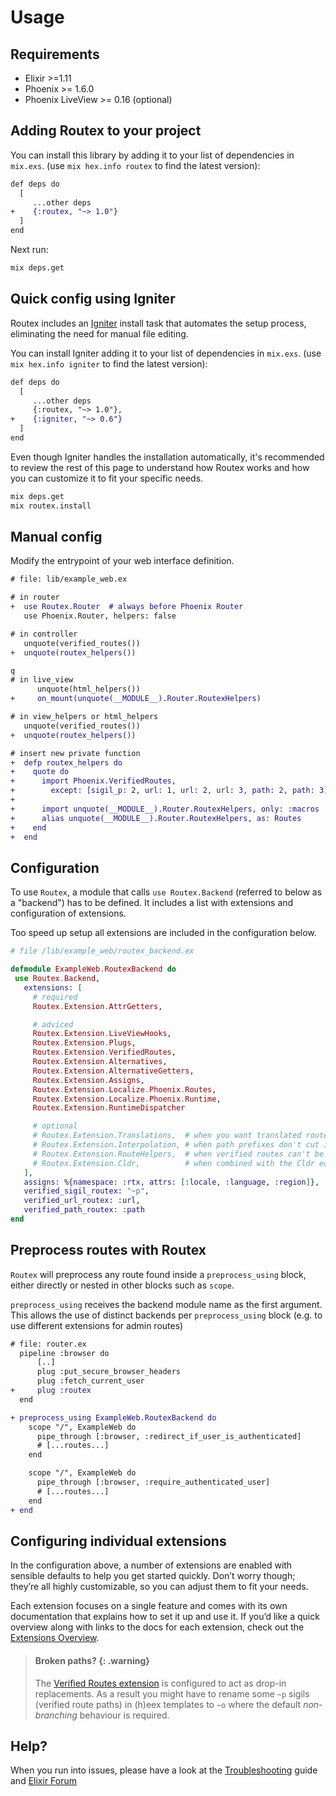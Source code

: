 # Usage

## Requirements

- Elixir >=1.11
- Phoenix >= 1.6.0
- Phoenix LiveView >= 0.16 (optional)


## Adding Routex to your project
You can install this library by adding it to your list of dependencies in
`mix.exs`. (use `mix hex.info routex` to find the latest version):

```diff
def deps do
  [
     ...other deps
+    {:routex, "~> 1.0"}
  ]
end
```

Next run:
```bash
mix deps.get
```

## Quick config using Igniter

Routex includes an [Igniter](https://hexdocs.pm/igniter/readme.html) install
task that automates the setup process, eliminating the need for manual file
editing.

You can install Igniter adding it to your list of dependencies in
`mix.exs`. (use `mix hex.info igniter` to find the latest version):

```diff
def deps do
  [
     ...other deps
     {:routex, "~> 1.0"},
+    {:igniter, "~> 0.6"}
  ]
end
```

Even though Igniter handles the installation automatically, it's recommended to
review the rest of this page to understand how Routex works and how you can
customize it to fit your specific needs.

```bash
mix deps.get
mix routex.install
```

## Manual config

Modify the entrypoint of your web interface definition.
```diff
# file: lib/example_web.ex

# in router
+  use Routex.Router  # always before Phoenix Router
   use Phoenix.Router, helpers: false

# in controller
   unquote(verified_routes())
+  unquote(routex_helpers())

q
# in live_view
      unquote(html_helpers())
+     on_mount(unquote(__MODULE__).Router.RoutexHelpers)

# in view_helpers or html_helpers
   unquote(verified_routes())
+  unquote(routex_helpers())

# insert new private function
+  defp routex_helpers do
+    quote do
+      import Phoenix.VerifiedRoutes,
+        except: [sigil_p: 2, url: 1, url: 2, url: 3, path: 2, path: 3]
+
+      import unquote(__MODULE__).Router.RoutexHelpers, only: :macros
+      alias unquote(__MODULE__).Router.RoutexHelpers, as: Routes
+    end
+  end
```


## Configuration

To use `Routex`, a module that calls `use Routex.Backend` (referred to below as a
"backend") has to be defined. It includes a list with extensions and
configuration of extensions.

Too speed up setup all extensions are included in the configuration below.

```elixir
# file /lib/example_web/routex_backend.ex

defmodule ExampleWeb.RoutexBackend do
 use Routex.Backend,
   extensions: [
     # required
     Routex.Extension.AttrGetters,

     # adviced
     Routex.Extension.LiveViewHooks,
     Routex.Extension.Plugs,
     Routex.Extension.VerifiedRoutes,
     Routex.Extension.Alternatives,
     Routex.Extension.AlternativeGetters,
     Routex.Extension.Assigns,
     Routex.Extension.Localize.Phoenix.Routes,
     Routex.Extension.Localize.Phoenix.Runtime,
     Routex.Extension.RuntimeDispatcher

     # optional
     # Routex.Extension.Translations,  # when you want translated routes
     # Routex.Extension.Interpolation, # when path prefixes don't cut it
     # Routex.Extension.RouteHelpers,  # when verified routes can't be used
     # Routex.Extension.Cldr,          # when combined with the Cldr ecosystem
   ],
   assigns: %{namespace: :rtx, attrs: [:locale, :language, :region]},
   verified_sigil_routex: "~p",
   verified_url_routex: :url,
   verified_path_routex: :path
end
```


## Preprocess routes with Routex

`Routex` will preprocess any route found inside a `preprocess_using` block,
either directly or nested in other blocks such as `scope`.

`preprocess_using` receives the backend module name as the first argument. This
allows the use of distinct backends per `preprocess_using` block (e.g. to use
different extensions for admin routes)

```diff
# file: router.ex
  pipeline :browser do
      [..]
      plug :put_secure_browser_headers
      plug :fetch_current_user
+     plug :routex
  end

+ preprocess_using ExampleWeb.RoutexBackend do
    scope "/", ExampleWeb do
      pipe_through [:browser, :redirect_if_user_is_authenticated]
      # [...routes...]
    end

    scope "/", ExampleWeb do
      pipe_through [:browser, :require_authenticated_user]
      # [...routes...]
    end
+ end
```


## Configuring individual extensions

In the configuration above, a number of extensions are enabled with sensible
defaults to help you get started quickly. Don’t worry though; they’re all highly
customizable, so you can adjust them to fit your needs.

Each extension focuses on a single feature and comes with its own documentation
that explains how to set it up and use it. If you’d like a quick overview along
with links to the docs for each extension, check out
the [Extensions Overview](docs/EXTENSIONS.md).

> #### Broken paths? {: .warning}
> The [Verified Routes extension](docs/EXTENSIONS.md#verified-routes) is
> configured to act as drop-in replacements. As a result you might have to
> rename some `~p` sigils (verified route paths) in (h)eex templates to `~o`
> where the default _non-branching_ behaviour is required.

## Help?

When you run into issues, please have a look at the
[Troubleshooting](docs/TROUBLESHOOTING.md) guide and
[Elixir Forum](https://elixirforum.com/tag/routex)
